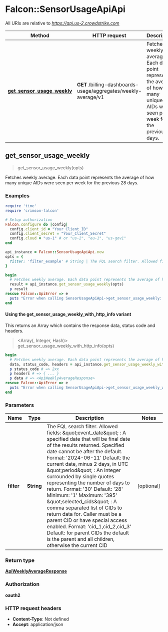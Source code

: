 # Falcon::SensorUsageApiApi

All URIs are relative to *https://api.us-2.crowdstrike.com*

| Method | HTTP request | Description |
| ------ | ------------ | ----------- |
| [**get_sensor_usage_weekly**](SensorUsageApiApi.md#get_sensor_usage_weekly) | **GET** /billing-dashboards-usage/aggregates/weekly-average/v1 | Fetches weekly average. Each data point represents the average of how many unique AIDs were seen per week for the previous 28 days. |


## get_sensor_usage_weekly

> <ApiWeeklyAverageResponse> get_sensor_usage_weekly(opts)

Fetches weekly average. Each data point represents the average of how many unique AIDs were seen per week for the previous 28 days.

### Examples

```ruby
require 'time'
require 'crimson-falcon'

# Setup authorization
Falcon.configure do |config|
  config.client_id = "Your_Client_ID"
  config.client_secret = "Your_Client_Secret"
  config.cloud = "us-1" # or "us-2", "eu-1", "us-gov1"
end

api_instance = Falcon::SensorUsageApiApi.new
opts = {
  filter: 'filter_example' # String | The FQL search filter. Allowed fields: \"event_date\" : A specified date that will be final date of the results returned. Specified date cannot be after the default.  Format: '2024-06-11'  Default: the current date, minus 2 days, in UTC \"period\" : An integer surrounded by single quotes representing the number of days to return.  Format: '30'  Default: '28'  Minimum: '1'  Maximum: '395' \"selected_cids\" : A comma separated list of CIDs to return data for. Caller must be a parent CID or have special access enabled.  Format: 'cid_1,cid_2,cid_3'  Default: for parent CIDs the default is the parent and all children, otherwise the current CID
}

begin
  # Fetches weekly average. Each data point represents the average of how many unique AIDs were seen per week for the previous 28 days.
  result = api_instance.get_sensor_usage_weekly(opts)
  p result
rescue Falcon::ApiError => e
  puts "Error when calling SensorUsageApiApi->get_sensor_usage_weekly: #{e}"
end
```

#### Using the get_sensor_usage_weekly_with_http_info variant

This returns an Array which contains the response data, status code and headers.

> <Array(<ApiWeeklyAverageResponse>, Integer, Hash)> get_sensor_usage_weekly_with_http_info(opts)

```ruby
begin
  # Fetches weekly average. Each data point represents the average of how many unique AIDs were seen per week for the previous 28 days.
  data, status_code, headers = api_instance.get_sensor_usage_weekly_with_http_info(opts)
  p status_code # => 2xx
  p headers # => { ... }
  p data # => <ApiWeeklyAverageResponse>
rescue Falcon::ApiError => e
  puts "Error when calling SensorUsageApiApi->get_sensor_usage_weekly_with_http_info: #{e}"
end
```

### Parameters

| Name | Type | Description | Notes |
| ---- | ---- | ----------- | ----- |
| **filter** | **String** | The FQL search filter. Allowed fields: \&quot;event_date\&quot; : A specified date that will be final date of the results returned. Specified date cannot be after the default.  Format: &#39;2024-06-11&#39;  Default: the current date, minus 2 days, in UTC \&quot;period\&quot; : An integer surrounded by single quotes representing the number of days to return.  Format: &#39;30&#39;  Default: &#39;28&#39;  Minimum: &#39;1&#39;  Maximum: &#39;395&#39; \&quot;selected_cids\&quot; : A comma separated list of CIDs to return data for. Caller must be a parent CID or have special access enabled.  Format: &#39;cid_1,cid_2,cid_3&#39;  Default: for parent CIDs the default is the parent and all children, otherwise the current CID | [optional] |

### Return type

[**ApiWeeklyAverageResponse**](ApiWeeklyAverageResponse.md)

### Authorization

**oauth2**

### HTTP request headers

- **Content-Type**: Not defined
- **Accept**: application/json

